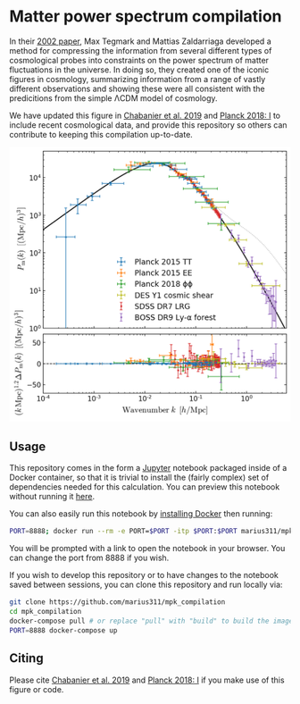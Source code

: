 # Matter power spectrum compilation


In their [2002 paper](https://arxiv.org/abs/astro-ph/0207047), Max Tegmark and Mattias Zaldarriaga developed a method for compressing the information from several different types of cosmological probes into constraints on the power spectrum of matter fluctuations in the universe. In doing so, they created one of the iconic figures in cosmology, summarizing information from a range of vastly different observations and showing these were all consistent with the predicitions from the simple ΛCDM model of cosmology. 


We have updated this figure in [Chabanier et al. 2019](link-not-live-yet) and [Planck 2018: I](https://arxiv.org/abs/1807.06205) to include recent cosmological data, and provide this repository so others can contribute to keeping this compilation up-to-date. 

![mpk_compilation](mpk_compilation.png)

## Usage

This repository comes in the form a [Jupyter](http://jupyter.org/) notebook packaged inside of a Docker container, so that it is trivial to install the (fairly complex) set of dependencies needed for this calculation. You can preview this notebook without running it [here](https://nbviewer.jupyter.org/github/marius311/mpk_compilation/blob/master/notebooks/mpk_compilation.ipynb).

You can also easily run this notebook by [installing Docker](https://docs.docker.com/install/) then running:

```bash
PORT=8888; docker run --rm -e PORT=$PORT -itp $PORT:$PORT marius311/mpk_compilation
```

You will be prompted with a link to open the notebook in your browser. You can change the port from 8888 if you wish. 

If you wish to develop this repository or to have changes to the notebook saved between sessions, you can clone this repository and run locally via:

```bash
git clone https://github.com/marius311/mpk_compilation
cd mpk_compilation
docker-compose pull # or replace "pull" with "build" to build the image locally
PORT=8888 docker-compose up
```

## Citing

Please cite [Chabanier et al. 2019](link-not-live-yet) and [Planck 2018: I](https://arxiv.org/abs/1807.06205) if you make use of this figure or code.
